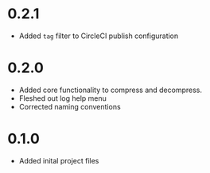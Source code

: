 # 0.2.1
-	Added `tag` filter to CircleCI publish configuration


# 0.2.0
-	Added core functionality to compress and decompress.
-	Fleshed out log help menu
-	Corrected naming conventions


# 0.1.0
-	Added inital project files